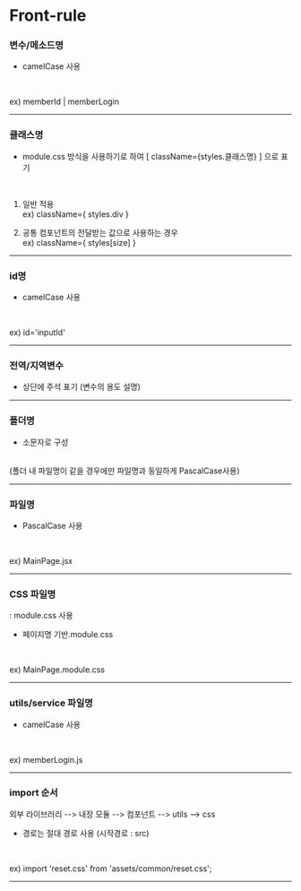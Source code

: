 # Front-rule

### 변수/메소드명
- camelCase 사용
<br>

ex) memberId | memberLogin

<hr>

### 클래스명
- module.css 방식을 사용하기로 하여 [ className={styles.클래스명} ] 으로 표기

<br>

1. 일반 적용 <br/>
ex) className={ styles.div } <br>

2. 공통 컴포넌트의 전달받는 값으로 사용하는 경우 <br/>
ex) className={ styles[size] } <br>

<hr>

### id명
- camelCase 사용
<br>

ex) id='inputId'

<hr>

### 전역/지역변수
- 상단에 주석 표기 (변수의 용도 설명)

<hr>

### 폴더명
- 소문자로 구성
<br/>
(폴더 내 파일명이 같을 경우에만 파일명과 동일하게 PascalCase사용)

<hr>

### 파일명
- PascalCase 사용
<br>

ex) MainPage.jsx

<hr>

### CSS 파일명
: module.css 사용
- 페이지명 기반.module.css
<br>

ex) MainPage.module.css

<hr>

### utils/service 파일명
- camelCase 사용
<br>

ex) memberLogin.js

<hr>

### import 순서
외부 라이브러리 --> 내장 모듈 --> 컴포넌트 --> utils --> css
- 경로는 절대 경로 사용 (시작경로 : src)
<br>

ex) import 'reset.css' from 'assets/common/reset.css';

<hr>